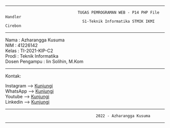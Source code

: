 -------------------------------------------------------------------------------------------------------------------------------
                                    TUGAS PEMROGRAMAN WEB - P14 PHP File Handler
                                      S1-Teknik Informatika STMIK IKMI Cirebon
-------------------------------------------------------------------------------------------------------------------------------

Nama           :  Azharangga Kusuma <br>
NIM            :  41226142 <br>
Kelas          :  TI-2021-KIP-C2 <br>
Prodi          :  Teknik Informatika <br>
Dosen Pengampu :  Iin Solihin, M.Kom <br>

-------------------------------------------------------------------------------------------------------------------------------

Kontak:

Instagram --> <a href="https://instagram.com/azharangga_kusuma">Kunjungi</a> <br>
WhatsApp  --> <a href="https://wa.me/+62895364527280">Kunjungi</a> <br>
Youtube   --> <a href="https://youtube.com/channel/UCnKjszzhKbvQ9zqbo9kKjpg">Kunjungi</a> <br>
Linkedin  --> <a href="https://www.linkedin.com/in/azharangga-kusuma-9a30911a0/">Kunjungi</a> <br>

-------------------------------------------------------------------------------------------------------------------------------
                                            2022 - Azharangga Kusuma
-------------------------------------------------------------------------------------------------------------------------------
